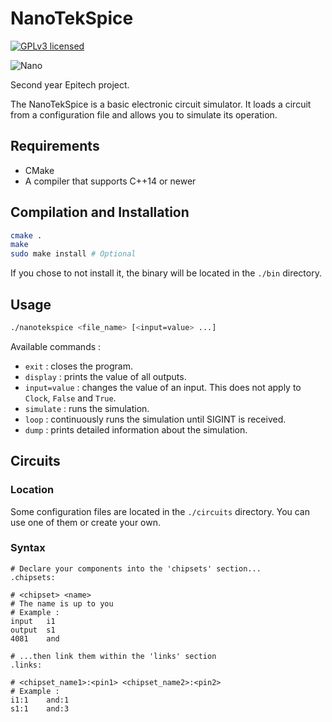 # NanoTekSpice
[![GPLv3 licensed](https://img.shields.io/badge/license-GPLv3-blue.svg)](./LICENSE)

![Nano](https://ethan.jp/images/git/nano.jpg)

Second year Epitech project.

The NanoTekSpice is a basic electronic circuit simulator. It loads a circuit from a configuration file and allows you to simulate its operation.

## Requirements

- CMake
- A compiler that supports C++14 or newer

## Compilation and Installation

```bash
cmake .
make
sudo make install # Optional
```

If you chose to not install it, the binary will be located in the `./bin` directory.

## Usage

```bash
./nanotekspice <file_name> [<input=value> ...]
```

Available commands :

* `exit` : closes the program.
* `display` : prints the value of all outputs.
* `input=value` : changes the value of an input. This does not apply to `Clock`, `False` and `True`.
* `simulate` : runs the simulation.
* `loop` : continuously runs the simulation until SIGINT is received.
* `dump` : prints detailed information about the simulation.

## Circuits

### Location

Some configuration files are located in the `./circuits` directory. You can use one of them or create your own.

### Syntax

```
# Declare your components into the 'chipsets' section...
.chipsets:

# <chipset> <name>
# The name is up to you
# Example :
input   i1
output  s1
4081    and

# ...then link them within the 'links' section
.links:

# <chipset_name1>:<pin1> <chipset_name2>:<pin2>
# Example :
i1:1    and:1
s1:1    and:3
```
